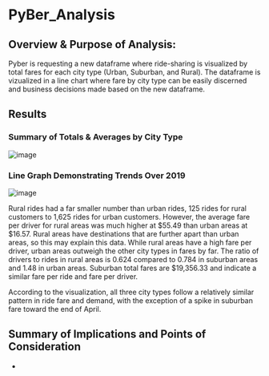 # PyBer_Analysis


## Overview & Purpose of Analysis:

Pyber is requesting a new dataframe where ride-sharing is visualized by total fares for each city type (Urban, Suburban, and Rural). The dataframe is vizualized in a 
line chart where fare by city type can be easily discerned and business decisions made based on the new dataframe.

## Results
### Summary of Totals & Averages by City Type
![image](https://user-images.githubusercontent.com/103383489/177064859-cb41e1da-734c-4791-9581-8d83963a6df8.png)

### Line Graph Demonstrating Trends Over 2019

![image](https://user-images.githubusercontent.com/103383489/177064951-b7f79175-af13-44a0-93aa-09049f90c35c.png)

Rural rides had a far smaller number than urban rides, 125 rides for rural customers to 1,625 rides for urban customers. However, 
the average fare per driver for rural areas was much higher at $55.49 than urban areas at $16.57. Rural areas have destinations that are further apart than urban areas,
so this may explain this data. While rural areas have a high fare per driver, urban areas outweigh the other city types in fares by far.
The ratio of drivers to rides in rural areas is 0.624 compared to 0.784 in suburban areas and 1.48 in urban areas. Suburban total fares are $19,356.33
and indicate a similar fare per ride and fare per driver.

According to the visualization, all three city types follow a relatively similar pattern in ride fare and demand, with the exception of a spike in 
suburban fare toward the end of April.

## Summary of Implications and Points of Consideration
* 
